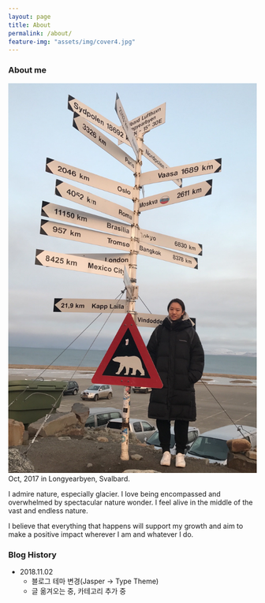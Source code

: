 ```yaml
---
layout: page
title: About
permalink: /about/
feature-img: "assets/img/cover4.jpg"
---
```

### About me

![profile photo](/assets/img/about_me_profile.jpg)
Oct, 2017 in Longyearbyen, Svalbard.

I admire nature, especially glacier. I love being encompassed and overwhelmed by spectacular nature wonder. I feel alive in the middle of the vast and endless nature.

I believe that everything that happens will support my growth and aim to make a positive impact wherever I am and whatever I do.


### Blog History
- 2018.11.02
  - 블로그 테마 변경(Jasper -> Type Theme)
  - 글 옮겨오는 중, 카테고리 추가 중
